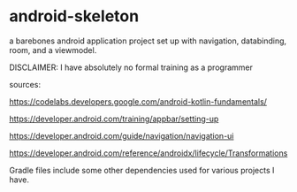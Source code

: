 # android-skeleton
a barebones android application project set up with navigation, databinding, room, and a viewmodel.

DISCLAIMER: I have absolutely no formal training as a programmer

sources:

https://codelabs.developers.google.com/android-kotlin-fundamentals/

https://developer.android.com/training/appbar/setting-up

https://developer.android.com/guide/navigation/navigation-ui

https://developer.android.com/reference/androidx/lifecycle/Transformations

Gradle files include some other dependencies used for various projects I have.
